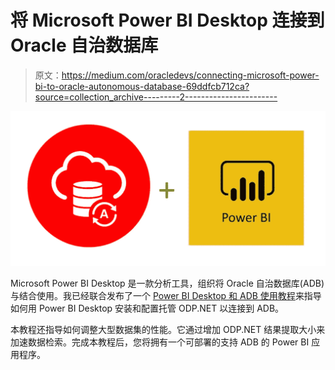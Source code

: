 # 将 Microsoft Power BI Desktop 连接到 Oracle 自治数据库

> 原文：<https://medium.com/oracledevs/connecting-microsoft-power-bi-to-oracle-autonomous-database-69ddfcb712ca?source=collection_archive---------2----------------------->

![](img/bbf548ef12c1d2ea6d1f9d58e56d1da0.png)

Microsoft Power BI Desktop 是一款分析工具，组织将 Oracle 自治数据库(ADB)与结合使用。我已经联合发布了一个 [Power BI Desktop 和 ADB 使用教程](https://www.oracle.com/a/ocom/docs/database/microsoft-powerbi-connection-adw.pdf)来指导如何用 Power BI Desktop 安装和配置托管 ODP.NET 以连接到 ADB。

本教程还指导如何调整大型数据集的性能。它通过增加 ODP.NET 结果提取大小来加速数据检索。完成本教程后，您将拥有一个可部署的支持 ADB 的 Power BI 应用程序。